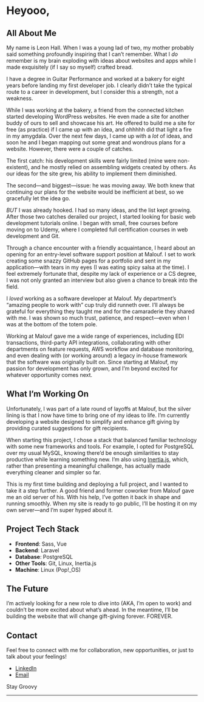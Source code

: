 # Heyooo,  

## All About Me  
My name is Leon Hall. When I was a young lad of two, my mother probably said something profoundly inspiring that I can’t remember. What I *do* remember is my brain exploding with ideas about websites and apps while I made exquisitely (if I say so myself) crafted bread.  

I have a degree in Guitar Performance and worked at a bakery for eight years before landing my first developer job. I clearly didn’t take the typical route to a career in development, but I consider this a strength, not a weakness.  

While I was working at the bakery, a friend from the connected kitchen started developing WordPress websites. He even made a site for another buddy of ours to sell and showcase his art. He offered to build me a site for free (as practice) if I came up with an idea, and ohhhhh did that light a fire in my amygdala. Over the next few days, I came up with a *lot* of ideas, and soon he and I began mapping out some great and wondrous plans for a website. However, there were a couple of catches.  

The first catch: his development skills were fairly limited (mine were non-existent), and he mostly relied on assembling widgets created by others. As our ideas for the site grew, his ability to implement them diminished.  

The second—and biggest—issue: he was moving away. We both knew that continuing our plans for the website would be inefficient at best, so we gracefully let the idea go.  

*BUT* I was already hooked. I had so many ideas, and the list kept growing. After those two catches derailed our project, I started looking for basic web development tutorials online. I began with small, free courses before moving on to Udemy, where I completed full certification courses in web development and Git.  

Through a chance encounter with a friendly acquaintance, I heard about an opening for an entry-level software support position at Malouf. I set to work creating some snazzy GitHub pages for a portfolio and sent in my application—with tears in my eyes (I was eating spicy salsa at the time). I feel extremely fortunate that, despite my lack of experience or a CS degree, I was not only granted an interview but also given a chance to break into the field.  

I *loved* working as a software developer at Malouf. My department’s “amazing people to work with” cup truly did runneth over. I’ll always be grateful for everything they taught me and for the camaraderie they shared with me. I was shown so much trust, patience, and respect—even when I was at the bottom of the totem pole.  

Working at Malouf gave me a wide range of experiences, including EDI transactions, third-party API integrations, collaborating with other departments on feature requests, AWS workflow and database monitoring, and even dealing with (or working around) a legacy in-house framework that the software was originally built on. Since starting at Malouf, my passion for development has only grown, and I’m beyond excited for whatever opportunity comes next.  

## What I’m Working On  
Unfortunately, I was part of a late round of layoffs at Malouf, but the silver lining is that I now have time to bring one of my ideas to life. I’m currently developing a website designed to simplify and enhance gift giving by providing curated suggestions for gift recipients.  

When starting this project, I chose a stack that balanced familiar technology with some new frameworks and tools. For example, I opted for PostgreSQL over my usual MySQL, knowing there’d be enough similarities to stay productive while learning something new. I’m also using <a href='https://inertiajs.com/'>Inertia.js</a>, which, rather than presenting a meaningful challenge, has actually made everything cleaner and simpler so far.  

This is my first time building and deploying a full project, and I wanted to take it a step further. A good friend and former coworker from Malouf gave me an old server of his. With his help, I’ve gotten it back in shape and running smoothly. When my site is ready to go public, I’ll be hosting it on my own server—and I’m super hyped about it.  

## Project Tech Stack  
- **Frontend**: Sass, Vue  
- **Backend**: Laravel  
- **Database**: PostgreSQL  
- **Other Tools**: Git, Linux, Inertia.js  
- **Machine**: Linux (Pop!_OS)  

## The Future  
I’m actively looking for a new role to dive into (AKA, I’m open to work) and couldn’t be more excited about what’s ahead. In the meantime, I’ll be building the website that will change gift-giving forever. FOREVER.  

## Contact  
Feel free to connect with me for collaboration, new opportunities, or just to talk about your feelings!  
- [LinkedIn](https://www.linkedin.com/in/leon-hall-83a518167/)  
- [Email](mailto:leonus.hall@gmail.com)  

Stay Groovy  

---
